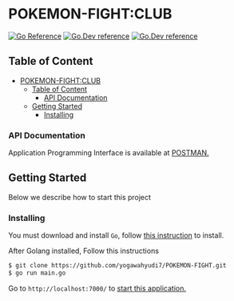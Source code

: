 #  POKEMON-FIGHT:CLUB

[![Go Reference](https://pkg.go.dev/badge/golang.org/x/example.svg)](https://pkg.go.dev/golang.org/x/example)
[![Go.Dev reference](https://img.shields.io/badge/gorm-reference-blue?logo=go&logoColor=white)](https://pkg.go.dev/gorm.io/gorm?tab=doc)
[![Go.Dev reference](https://img.shields.io/badge/echo-reference-blue?logo=go&logoColor=white)](https://github.com/labstack/echo)

## Table of Content
- [POKEMON-FIGHT:CLUB](#pokemon-fightclub)
  - [Table of Content](#table-of-content)
    - [API Documentation](#api-documentation)
  - [Getting Started](#getting-started)
    - [Installing](#installing)

### API Documentation

Application Programming Interface is available at [POSTMAN.](https://documenter.getpostman.com/view/16411992/2s93Jrx5NY)

## Getting Started

Below we describe how to start this project
### Installing

You must download and install `Go`, follow [this instruction](https://golang.org/doc/install) to install.

After Golang installed, Follow this instructions
```bash
$ git clone https://github.com/yogawahyudi7/POKEMON-FIGHT.git
$ go run main.go
```

Go to `http://localhost:7000/` to [start this application.](http://localhost:7000/)

